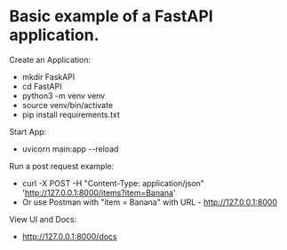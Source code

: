 # Basic example of a FastAPI application.

Create an Application:
- mkdir FaskAPI
- cd FastAPI
- python3 -m venv venv
- source venv/bin/activate
- pip install requirements.txt

Start App:
- uvicorn main:app --reload

Run a post request example:
- curl -X POST -H "Content-Type: application/json" 'http://127.0.0.1:8000/items?item=Banana'
- Or use Postman with "item = Banana" with URL - http://127.0.0.1:8000

View UI and Docs:
- http://127.0.0.1:8000/docs
